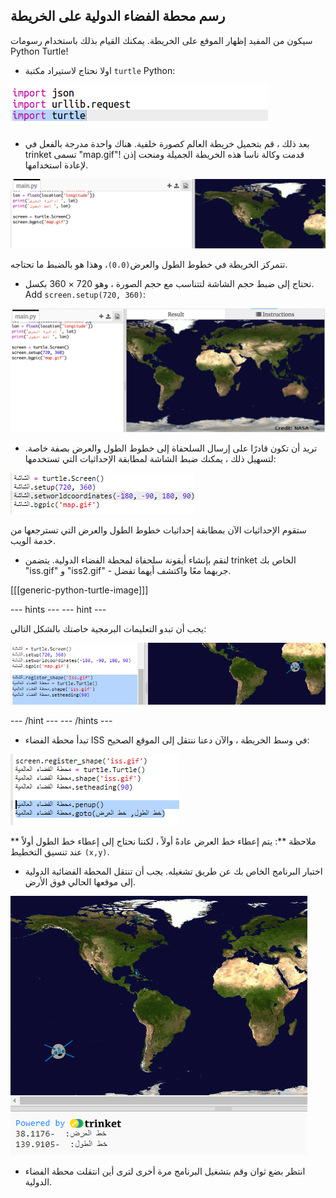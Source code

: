## رسم محطة الفضاء الدولية على الخريطة

سيكون من المفيد إظهار الموقع على الخريطة. يمكنك القيام بذلك باستخدام رسومات Python Turtle!

+ اولا نحتاج لاستيراد مكتبة `turtle` Python:

![لقطة شاشة](images/iss-turtle.png)

+ بعد ذلك ، قم بتحميل خريطة العالم كصورة خلفية. هناك واحدة مدرجة بالفعل في trinket تسمى "map.gif"! قدمت وكالة ناسا هذه الخريطة الجميلة ومنحت إذن لإعادة استخدامها. 

![لقطة شاشة](images/iss-map.png)

تتمركز الخريطة في خطوط الطول والعرض` (0،0) `، وهذا هو بالضبط ما تحتاجه.

+ تحتاج إلى ضبط حجم الشاشة لتتناسب مع حجم الصورة ، وهو 720 × 360 بكسل. Add `screen.setup(720, 360)`:

![لقطة الشاشة](images/iss-setup.png)

+ تريد أن تكون قادرًا على إرسال السلحفاة إلى خطوط الطول والعرض بصفة خاصة. لتسهيل ذلك ، يمكنك ضبط الشاشة لمطابقة الإحداثيات التي تستخدمها:

![لقطة الشاشة](images/iss-world.png)

ستقوم الإحداثيات الآن بمطابقة إحداثيات خطوط الطول والعرض التي تسترجعها من خدمة الويب.

+ لنقم بإنشاء أيقونة سلحفاة لمحطة الفضاء الدولية. يتضمن trinket الخاص بك "iss.gif" و "iss2.gif" - جربهما معًا واكتشف أيهما تفضل. 

[[[generic-python-turtle-image]]]

\--- hints \--- \--- hint \---

يجب أن تبدو التعليمات البرمجية خاصتك بالشكل التالي:

![لقطة الشاشة](images/iss-image.png)

\--- /hint \--- \--- /hints \---

+ تبدأ محطة الفضاء ISS في وسط الخريطة ، والآن دعنا ننتقل إلى الموقع الصحيح:

![لقطة الشاشة](images/iss-plot.png)

** ملاحظة **: يتم إعطاء خط العرض عادةً أولاً ، لكننا نحتاج إلى إعطاء خط الطول أولاً عند تنسيق التخطيط ` (x,y) `.

+ اختبار البرنامج الخاص بك عن طريق تشغيله. يجب أن تنتقل المحطة الفضائية الدولية إلى موقعها الحالي فوق الأرض. 

![لقطة الشاشة](images/iss-plotted.png)

+ انتظر بضع ثوان وقم بتشغيل البرنامج مرة أخرى لترى أين انتقلت محطة الفضاء الدولية.
